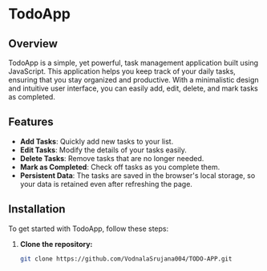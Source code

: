 # TodoApp

## Overview

TodoApp is a simple, yet powerful, task management application built using JavaScript. This application helps you keep track of your daily tasks, ensuring that you stay organized and productive. With a minimalistic design and intuitive user interface, you can easily add, edit, delete, and mark tasks as completed.

## Features

- **Add Tasks**: Quickly add new tasks to your list.
- **Edit Tasks**: Modify the details of your tasks easily.
- **Delete Tasks**: Remove tasks that are no longer needed.
- **Mark as Completed**: Check off tasks as you complete them.
- **Persistent Data**: The tasks are saved in the browser's local storage, so your data is retained even after refreshing the page.

## Installation

To get started with TodoApp, follow these steps:

1. **Clone the repository:**

   ```bash
   git clone https://github.com/VodnalaSrujana004/TODO-APP.git
